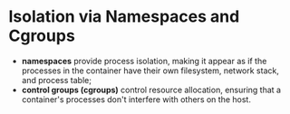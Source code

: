 # Isolation via Namespaces and Cgroups

- **namespaces** provide process isolation, making it appear as if the processes in the container have their own filesystem, network stack, and process table;
- **control groups (cgroups)** control resource allocation, ensuring that a container's processes don't interfere with others on the host.
